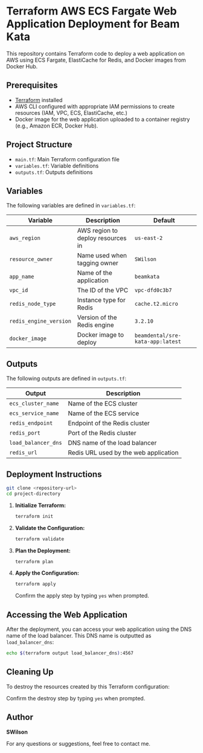 # Terraform AWS ECS Fargate Web Application Deployment for Beam Kata

This repository contains Terraform code to deploy a web application on AWS using ECS Fargate, ElastiCache for Redis, and Docker images from Docker Hub.

## Prerequisites

- [Terraform](https://www.terraform.io/downloads.html) installed
- AWS CLI configured with appropriate IAM permissions to create resources (IAM, VPC, ECS, ElastiCache, etc.)
- Docker image for the web application uploaded to a container registry (e.g., Amazon ECR, Docker Hub).
  

## Project Structure

- `main.tf`: Main Terraform configuration file
- `variables.tf`: Variable definitions
- `outputs.tf`: Outputs definitions

## Variables

The following variables are defined in `variables.tf`:

| Variable             | Description                             | Default                          |
|----------------------|-----------------------------------------|----------------------------------|
| `aws_region`         | AWS region to deploy resources in       | `us-east-2`                      |
| `resource_owner`     | Name used when tagging owner            | `SWilson`                        |
| `app_name`           | Name of the application                 | `beamkata`                       |
| `vpc_id`             | The ID of the VPC                       | `vpc-dfd0c3b7`                   |
| `redis_node_type`    | Instance type for Redis                 | `cache.t2.micro`                 |
| `redis_engine_version` | Version of the Redis engine            | `3.2.10`                         |
| `docker_image`       | Docker image to deploy                  | `beamdental/sre-kata-app:latest` |

## Outputs

The following outputs are defined in `outputs.tf`:

| Output              | Description                             |
|---------------------|-----------------------------------------|
| `ecs_cluster_name`  | Name of the ECS cluster                 |
| `ecs_service_name`  | Name of the ECS service                 |
| `redis_endpoint`    | Endpoint of the Redis cluster           |
| `redis_port`        | Port of the Redis cluster               |
| `load_balancer_dns` | DNS name of the load balancer           |
| `redis_url`         | Redis URL used by the web application   |

## Deployment Instructions
```sh
git clone <repository-url>
cd project-directory
```

1. **Initialize Terraform:**

    ```sh
    terraform init
    ```

2. **Validate the Configuration:**

    ```sh
    terraform validate
    ```

3. **Plan the Deployment:**

    ```sh
    terraform plan
    ```

4. **Apply the Configuration:**

    ```sh
    terraform apply
    ```

    Confirm the apply step by typing `yes` when prompted.

## Accessing the Web Application

After the deployment, you can access your web application using the DNS name of the load balancer. This DNS name is outputted as `load_balancer_dns`:

```sh
echo $(terraform output load_balancer_dns):4567
```

## Cleaning Up

To destroy the resources created by this Terraform configuration:


Confirm the destroy step by typing `yes` when prompted.


## Author

**SWilson**

For any questions or suggestions, feel free to contact me.
